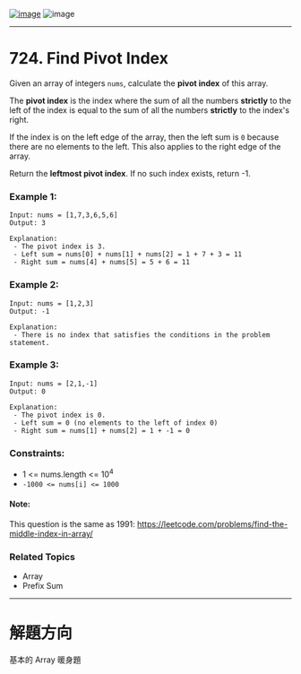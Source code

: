 [![image](https://img.shields.io/badge/Leetcode-Link-blue?logo=leetcode)](https://leetcode.com/problems/find-pivot-index/)
![image](https://img.shields.io/badge/Difficulty-Easy-green)

---

# 724. Find Pivot Index

Given an array of integers `nums`, calculate the **pivot index** of this array.

The **pivot index** is the index where the sum of all the numbers **strictly** to the left of the index is equal to the sum of all the numbers **strictly** to the index's right.

If the index is on the left edge of the array, then the left sum is `0` because there are no elements to the left. This also applies to the right edge of the array.

Return the **leftmost pivot index**. If no such index exists, return -1.

### Example 1:

```
Input: nums = [1,7,3,6,5,6]
Output: 3

Explanation:
 - The pivot index is 3.
 - Left sum = nums[0] + nums[1] + nums[2] = 1 + 7 + 3 = 11
 - Right sum = nums[4] + nums[5] = 5 + 6 = 11
```

### Example 2:

```
Input: nums = [1,2,3]
Output: -1

Explanation:
 - There is no index that satisfies the conditions in the problem statement.
```

### Example 3:

```
Input: nums = [2,1,-1]
Output: 0

Explanation:
 - The pivot index is 0.
 - Left sum = 0 (no elements to the left of index 0)
 - Right sum = nums[1] + nums[2] = 1 + -1 = 0
```

### Constraints:

- 1 <= nums.length <= $10^4$
- `-1000 <= nums[i] <= 1000`

#### Note: 

This question is the same as 1991: https://leetcode.com/problems/find-the-middle-index-in-array/

### Related Topics

- Array
- Prefix Sum
  
---

# 解題方向

基本的 Array 暖身題